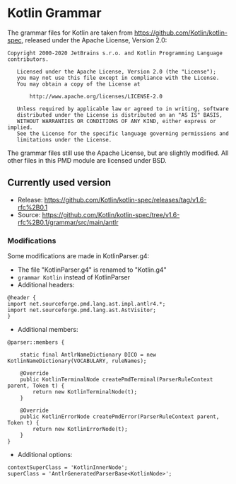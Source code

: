 # Kotlin Grammar

The grammar files for Kotlin are taken from <https://github.com/Kotlin/kotlin-spec>, released under the
Apache License, Version 2.0:

```
Copyright 2000-2020 JetBrains s.r.o. and Kotlin Programming Language contributors.

   Licensed under the Apache License, Version 2.0 (the "License");
   you may not use this file except in compliance with the License.
   You may obtain a copy of the License at

       http://www.apache.org/licenses/LICENSE-2.0

   Unless required by applicable law or agreed to in writing, software
   distributed under the License is distributed on an "AS IS" BASIS,
   WITHOUT WARRANTIES OR CONDITIONS OF ANY KIND, either express or implied.
   See the License for the specific language governing permissions and
   limitations under the License.
```

The grammar files still use the Apache License, but are slightly modified.
All other files in this PMD module are licensed under BSD.

## Currently used version

* Release: <https://github.com/Kotlin/kotlin-spec/releases/tag/v1.6-rfc%2B0.1>
* Source: <https://github.com/Kotlin/kotlin-spec/tree/v1.6-rfc%2B0.1/grammar/src/main/antlr>

### Modifications

Some modifications are made in KotlinParser.g4:

*   The file "KotlinParser.g4" is renamed to "Kotlin.g4"
*   `grammar Kotlin` instead of KotlinParser
*   Additional headers:

```
@header {
import net.sourceforge.pmd.lang.ast.impl.antlr4.*;
import net.sourceforge.pmd.lang.ast.AstVisitor;
}
```

*   Additional members:

```
@parser::members {

    static final AntlrNameDictionary DICO = new KotlinNameDictionary(VOCABULARY, ruleNames);

    @Override
    public KotlinTerminalNode createPmdTerminal(ParserRuleContext parent, Token t) {
        return new KotlinTerminalNode(t);
    }

    @Override
    public KotlinErrorNode createPmdError(ParserRuleContext parent, Token t) {
        return new KotlinErrorNode(t);
    }
}
```

*   Additional options:

```
contextSuperClass = 'KotlinInnerNode';
superClass = 'AntlrGeneratedParserBase<KotlinNode>';
```

